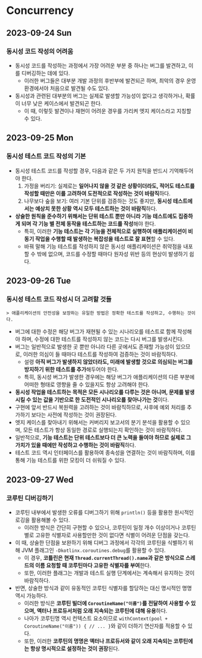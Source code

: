 # Concurrency
## 2023-09-24 Sun
### 동시성 코드 작성의 어려움
* 동시성 코드를 작성하는 과정에서 가장 어려운 부분 중 하나는 버그를 발견하고, 이를 디버깅하는 데에 있다.
  * 이러한 버그들은 대부분 개발 과정의 후반부에 발견되곤 하며, 최악의 경우 운영 환경에서야 처음으로 발견될 수도 있다.
* 동시성과 관련된 대부분의 버그는 실제로 발생할 가능성이 없다고 생각하거나, 확률이 너무 낮은 케이스에서 발견되곤 한다.
  * 이 때, 이렇듯 발견이나 재현이 어려운 경우를 가리켜 엣지 케이스라고 지칭할 수 있다.

## 2023-09-25 Mon
### 동시성 테스트 코드 작성의 기본
* 동시성 테스트 코드를 작성할 경우, 다음과 같은 두 가지 원칙을 반드시 기억해두어야 한다.
  1. 가정을 버리기: 실제로는 **일어나지 않을 것 같은 상황이더라도, 적어도 테스트를 작성할 때만은 이를 고려하여 도전적으로 작성하는 것이 바람직**하다.
  2. 나무보다 숲을 보기: 여러 기본 단위를 검증하는 것도 좋지만, **동시성 테스트에서는 예상치 못한 상황 역시 모두 테스트하는 것이 바람직**하다.
* **상술한 원칙을 준수하기 위해서는 단위 테스트 뿐만 아니라 기능 테스트에도 집중하게 되며 각 기능 별 전체 동작을 테스트하는 코드를 작성**해야 한다.
  * 특히, 이러한 **기능 테스트는 각 기능을 전체적으로 실행하여 애플리케이션이 비동기 작업을 수행할 때 발생하는 복잡성을 테스트로 잘 표현**할 수 있다.
  * 바꿔 말해 기능 테스트를 작성하지 않은 동시성 애플리케이션은 취약점을 내포할 수 밖에 없으며, 코드를 수정할 때마다 원자성 위반 등의 현상이 발생하기 쉽다.

## 2023-09-26 Tue
### 동시성 테스트 코드 작성시 더 고려할 것들
```
> 애플리케이션의 안전성을 보장하는 유일한 방법은 정확한 테스트를 작성하고, 수행하는 것이다.
```
* 버그에 대한 수정은 해당 버그가 재현될 수 있는 시나리오를 테스트로 함께 작성해야 하며, 수정에 대한 테스트를 작성하지 않는 코드는 다시 버그를 발생시킨다.
* 버그는 일반적으로 발생한 곳 뿐만 아니라 다른 곳에서도 존재할 가능성이 있으므로, 이러한 의심이 들 때마다 테스트를 작성하여 검증하는 것이 바람직하다.
  * 설령 **아직 버그가 발생하지 않았더라도, 미래에 발생할 것으로 의심되는 버그를 방지하기 위한 테스트를 추가**해두어야 한다.
  * 특히, 동시성 버그가 발생한 경우에는 해당 버그가 애플리케이션의 다른 부분에 어떠한 형태로 영향을 줄 수 있을지도 항상 고려해야 한다.
* **동시성 작업을 테스트하는 목적은 모든 시나리오를 다루는 것은 아니며, 문제를 발생시킬 수 있는 값을 기반으로 한 도전적인 시나리오를 찾아나가는 것**이다.
* 구현에 앞서 반드시 복원력을 고려하는 것이 바람직하므로, 사후에 예외 처리를 추가하기 보다는 사전에 작성하는 것이 권장된다.
* 엣지 케이스를 찾아내기 위해서는 커버리지 보고서의 분기 분석을 활용할 수 있으며, 모든 테스트가 항상 동일한 경로로 실행되는지 확인하는 것이 바람직하다.
* 일반적으로, **기능 테스트는 단위 테스트보다 더 큰 노력을 들여야 하므로 실제로 그 가치가 있을 때에만 작성하고 수행하는 것이 바람직**하다.
* 테스트 코드 역시 인터페이스를 활용하여 종속성을 연결하는 것이 바람직하며, 이를 통해 기능 테스트를 위한 모킹이 더 쉬워질 수 있다.

## 2023-09-27 Wed
### 코루틴 디버깅하기
* 코루틴 내부에서 발생한 오류를 디버그하기 위해 `println()` 등을 활용한 원시적인 로깅을 활용해볼 수 있다.
  * 이러한 방식은 간단히 구현할 수 있으나, 코루틴이 일정 개수 이상이거나 코루틴 별로 고유한 식별자로 사용할만한 것이 없다면 식별이 어려운 단점을 갖는다.
* 이 때, 상술한 단점을 보완하기 위해 디버그 과정에서 각각의 코루틴을 식별하기 위해 JVM 플래그인 `-Dkotlinx.coroutines.debug`를 활용할 수 있다.
  * 이 경우, **코틀린은 현재 `Thread.currentThread().name`과 같은 방식으로 스레드의 이름 요청할 때 코루틴마다 고유한 식별자를 부여**한다.
  * 또한, 이러한 플래그는 개발과 테스트 실행 단계에서는 계속해서 유지하는 것이 바람직하다.
* 반면, 상술한 방식과 같이 유동적인 코루틴 식별자를 할당하는 대신 명시적인 명명 역시 가능하다.
  * 이러한 방식은 **코루틴 빌더에 `CoroutineName("이름")`를 전달하여 사용할 수 있으며, 액터나 프로듀서처럼 오래 지속되는 코루틴에 대해 유용**하다.
  * 나아가 코루틴명 역시 컨텍스트 요소이므로 `withContext(pool + CoroutineName("이름")) { // ... }`와 같이 더하기 연산자를 적용할 수 있다.
  * 또한, 이러한 **코루틴의 명명은 액터나 프로듀서와 같이 오래 지속되는 코루틴에는 항상 명시적으로 설정하는 것이 권장**된다.